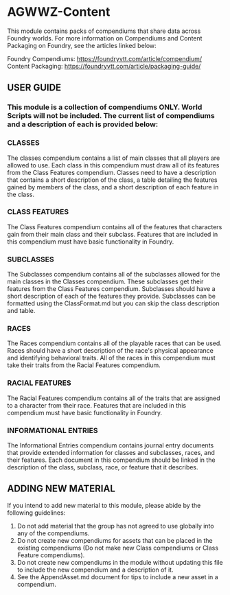 # AGWWZ-Content

This module contains packs of compendiums that share data across Foundry worlds. For more information on Compendiums and Content Packaging on Foundry, see the
articles linked below:

Foundry Compendiums: https://foundryvtt.com/article/compendium/
Content Packaging: https://foundryvtt.com/article/packaging-guide/

## USER GUIDE
### This module is a collection of compendiums ONLY. World Scripts will not be included. The current list of compendiums and a description of each is provided below:

### CLASSES
The classes compendium contains a list of main classes that all players are allowed to use. Each class in this compendium must draw all of its features from the
Class Features compendium. Classes need to have a description that contains a short description of the class, a table detailing the features gained by members
of the class, and a short description of each feature in the class.

### CLASS FEATURES
The Class Features compendium contains all of the features that characters gain from their main class and their subclass. Features that are included in this
compendium must have basic functionality in Foundry.

### SUBCLASSES
The Subclasses compendium contains all of the subclasses allowed for the main classes in the Classes compendium. These subclasses get their features from the Class
Features compendium. Subclasses should have a short description of each of the features they provide. Subclasses can be formatted using the ClassFormat.md but you
can skip the class description and table.

### RACES
The Races compendium contains all of the playable races that can be used. Races should have a short description of the race's physical appearance and identifying
behavioral traits. All of the races in this compendium must take their traits from the Racial Features compendium.

### RACIAL FEATURES
The Racial Features compendium contains all of the traits that are assigned to a character from their race. Features that are included in this compendium must
have basic functionality in Foundry.

### INFORMATIONAL ENTRIES
The Informational Entries compendium contains journal entry documents that provide extended information for classes and subclasses, races, and their features.
Each document in this compendium should be linked in the description of the class, subclass, race, or feature that it describes.

## ADDING NEW MATERIAL
If you intend to add new material to this module, please abide by the following guidelines:

1. Do not add material that the group has not agreed to use globally into any of the compendiums.
2. Do not create new compendiums for assets that can be placed in the existing compendiums (Do not make new Class compendiums or Class Feature compendiums).
3. Do not create new compendiums in the module without updating this file to include the new compendium and a description of it.
4. See the AppendAsset.md document for tips to include a new asset in a compendium.
